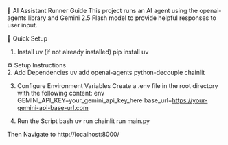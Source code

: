 🤖 AI Assistant Runner Guide
This project runs an AI agent using the openai-agents library and Gemini 2.5 Flash model to provide helpful responses to user input.

🚀 Quick Setup
1. Install uv (if not already installed)
pip install uv

⚙️ Setup Instructions                                                                         
2. Add Dependencies
uv add openai-agents python-decouple chainlit

3. Configure Environment Variables
Create a .env file in the root directory with the following content: env GEMINI_API_KEY=your_gemini_api_key_here
base_url=https://your-gemini-api-base-url.com

4. Run the Script bash
uv run chainlit run main.py

Then Navigate to http://localhost:8000/
